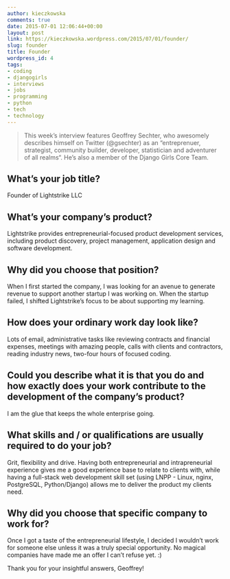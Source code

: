 ```yaml
---
author: kieczkowska
comments: true
date: 2015-07-01 12:06:44+00:00
layout: post
link: https://kieczkowska.wordpress.com/2015/07/01/founder/
slug: founder
title: Founder
wordpress_id: 4
tags:
- coding
- djangogirls
- interviews
- jobs
- programming
- python
- tech
- technology
---
```


<blockquote>This week’s interview features Geoffrey Sechter, who awesomely describes himself on Twitter (@gsechter) as an “entreprenuer, strategist, community builder, developer, statistician and adventurer of all realms“. He’s also a member of the Django Girls Core Team.  

> 
> </blockquote>

## What’s your job title?

Founder of Lightstrike LLC

##  What’s your company’s product?

Lightstrike provides entrepreneurial-focused product development services, including product discovery, project management, application design and software development.

##  Why did you choose that position?

When I first started the company, I was looking for an avenue to generate revenue to support another startup I was working on. When the startup failed, I shifted Lightstrike’s focus to be about supporting my learning.

## How does your ordinary work day look like?

Lots of email, administrative tasks like reviewing contracts and financial expenses, meetings with amazing people, calls with clients and contractors, reading industry news, two-four hours of focused coding.  


## Could you describe what it is that you do and how exactly does your work contribute to the development of the company’s product?

I am the glue that keeps the whole enterprise going.

## What skills and / or qualifications are usually required to do your job?

Grit, flexibility and drive. Having both entrepreneurial and intrapreneurial experience gives me a good experience base to relate to clients with, while having a full-stack web development skill set (using LNPP - Linux, nginx, PostgreSQL, Python/Django) allows me to deliver the product my clients need.  


## Why did you choose that specific company to work for?

Once I got a taste of the entrepreneurial lifestyle, I decided I wouldn’t work for someone else unless it was a truly special opportunity. No magical companies have made me an offer I can’t refuse yet. :)  


  
Thank you for your insightful answers, Geoffrey!  

